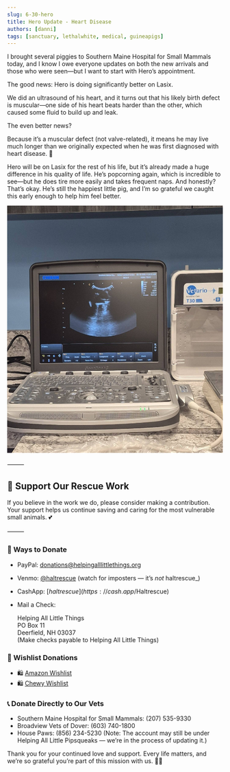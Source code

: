 ```yaml
---
slug: 6-30-hero
title: Hero Update - Heart Disease
authors: [danni]
tags: [sanctuary, lethalwhite, medical, guineapigs]
---
```


I brought several piggies to Southern Maine Hospital for Small Mammals today, and I know I owe everyone updates on both the new arrivals and those who were seen—but I want to start with Hero’s appointment.

<!-- truncate -->

The good news: Hero is doing significantly better on Lasix.

We did an ultrasound of his heart, and it turns out that his likely birth defect is muscular—one side of his heart beats harder than the other, which caused some fluid to build up and leak.

The even better news?

Because it’s a muscular defect (not valve-related), it means he may live much longer than we originally expected when he was first diagnosed with heart disease. 💛

Hero will be on Lasix for the rest of his life, but it’s already made a huge difference in his quality of life. He’s popcorning again, which is incredible to see—but he does tire more easily and takes frequent naps. And honestly? That’s okay. He’s still the happiest little pig, and I’m so grateful we caught this early enough to help him feel better.

![Hero's Ultrasound](hero630.jpg)

⸻

## 🙏  Support Our Rescue Work

If you believe in the work we do, please consider making a contribution.
Your support helps us continue saving and caring for the most vulnerable small animals. 💕

⸻

### 💸  Ways to Donate
 - PayPal: donations@helpingalllittlethings.org
 - Venmo: [@haltrescue](https://account.venmo.com/u/haltrescue) (watch for imposters — it’s _not_ haltrescue_)
 - CashApp: [$haltrescue](https://cash.app/$Haltrescue)
 - Mail a Check:  
  
    Helping All Little Things    
    PO Box 11    
    Deerfield, NH 03037    
    (Make checks payable to Helping All Little Things)    


### 🛒 Wishlist Donations
 - 🛍️ [Amazon Wishlist](https://tinyurl.com/HALT-Amazon-Wishlist)
 - 🛍️ [Chewy Wishlist](https://tinyurl.com/HALT-Chewy-Wishlist)


### 📞 Donate Directly to Our Vets
 - Southern Maine Hospital for Small Mammals: (207) 535-9330
 - Broadview Vets of Dover: (603) 740-1800
 - House Paws: (856) 234-5230
(Note: The account may still be under Helping All Little Pipsqueaks — we’re in the process of updating it.)

Thank you for your continued love and support.
Every life matters, and we’re so grateful you’re part of this mission with us. 🐹💕
